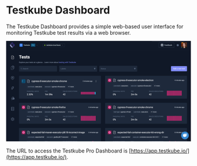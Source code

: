 # Testkube Dashboard

The Testkube Dashboard provides a simple web-based user interface for monitoring Testkube test results via a web browser.

![img.png](../img/dashboard-1.14.png)

The URL to access the Testkube Pro Dashboard is [https://app.testkube.io/](https://app.testkube.io/).

